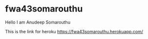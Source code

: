 # fwa43somarouthu

Hello I am Anudeep Somarouthu

This is the link for heroku https://fwa43somarouthu.herokuapp.com/



